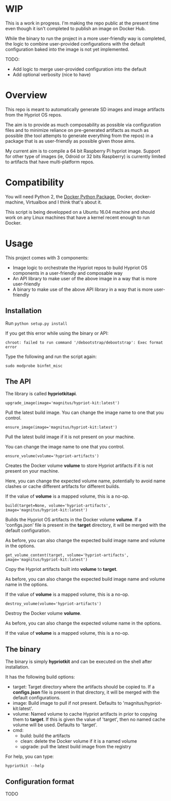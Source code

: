 # WIP

This is a work in progress. I'm making the repo public at the present time even though it isn't completed to publish an image on Docker Hub.

While the binary to run the project in a more user-friendly way is completed, the logic to combine user-provided configurations with the default configuration baked into the image is not yet implemented.

TODO:
- Add logic to merge user-provided configuration into the default
- Add optional verbosity (nice to have)

# Overview

This repo is meant to automatically generate SD images and image artifacts from the Hypriot OS repos.

The aim is to provide as much composability as possible via configuration files and to minimize reliance on pre-generated artifacts as much as possible (the tool attempts to generate everything from the repos) in a package that is as user-friendly as possible given those aims.

My current aim is to compile a 64 bit Raspberry Pi hypriot image. Support for other type of images (ie, Odroid or 32 bits Raspberry) is currently limited to artifacts that have multi-platform repos.

# Compatibility

You will need Python 2, the [Docker Python Package](https://github.com/docker/docker-py), Docker, docker-machine, Virtualbox and I think that's about it.

This script is being developped on a Ubuntu 16.04 machine and should work on any Linux machines that have a kernel recent enough to run Docker.

# Usage

This project comes with 3 components:
- Image logic to orchestrate the Hypriot repos to build Hypriot OS components in a user-friendly and composable way
- An API library to make user of the above image in a way that is more user-friendly
- A binary to make use of the above API library in a way that is more user-friendly

## Installation

Run ```python setup.py install```

If you get this error while using the binary or API:

```
chroot: failed to run command '/debootstrap/debootstrap': Exec format error
```

Type the following and run the script again:

```
sudo modprobe binfmt_misc
```

## The API

The library is called **hypriotkitapi**.

```
upgrade_image(image='magnitus/hypriot-kit:latest')
```

Pull the latest build image. You can change the image name to one that you control.

```
ensure_image(image='magnitus/hypriot-kit:latest')
```

Pull the latest build image if it is not present on your machine.

You can change the image name to one that you control.

```
ensure_volume(volume='hypriot-artifacts')
```

Creates the Docker volume **volume** to store Hypriot artifacts if it is not present on your machine.

Here, you can change the expected volume name, potentially to avoid name clashes or cache different artifacts for different builds.

If the value of **volume** is a mapped volume, this is a no-op.

```
build(target=None, volume='hypriot-artifacts', image='magnitus/hypriot-kit:latest')
```

Builds the Hypriot OS artifacts in the Docker volume **volume**. If a 'configs.json' file is present in the **target** directory, it will be merged with the default configuration.

As before, you can also change the expected build image name and volume in the options.

```
get_volume_content(target, volume='hypriot-artifacts', image='magnitus/hypriot-kit:latest')
```

Copy the Hypriot artifacts built into **volume** to **target**.

As before, you can also change the expected build image name and volume name in the options.

If the value of **volume** is a mapped volume, this is a no-op.

```
destroy_volume(volume='hypriot-artifacts')
```

Destroy the Docker volume **volume**.

As before, you can also change the expected volume name in the options.

If the value of **volume** is a mapped volume, this is a no-op.

## The binary

The binary is simply **hypriotkit** and can be executed on the shell after installation.

It has the following build options:

* target: Target directory where the artifacts should be copied to. If a **configs.json** file is present in that directory, it will be merged with the default configurations.
* image: Build image to pull if not present. Defaults to 'magnitus/hypriot-kit:latest'.
* volume: Named volume to cache Hypriot artifacts in prior to copying them to **target**. If this is given the value of 'target', then no named cache volume will be used. Defaults to 'target'.
* cmd:
  * build: build the artifacts
  * clean: delete the Docker volume if it is a named volume
  * upgrade: pull the latest build image from the registry

For help, you can type:

```
hypriotkit --help
```

## Configuration format

TODO
